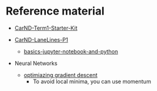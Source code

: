 # Reference material


- [CarND-Term1-Starter-Kit](https://github.com/udacity/CarND-Term1-Starter-Kit)
- [CarND-LaneLines-P1](https://github.com/udacity/CarND-LaneLines-P1)
  - [basics-jupyter-notebook-and-python](https://www.packtpub.com/books/content/basics-jupyter-notebook-and-python)

- Neural Networks
  - [optimiazing gradient descent](http://sebastianruder.com/optimizing-gradient-descent/index.html#momentum)
    - To avoid local minima, you can use momentum
